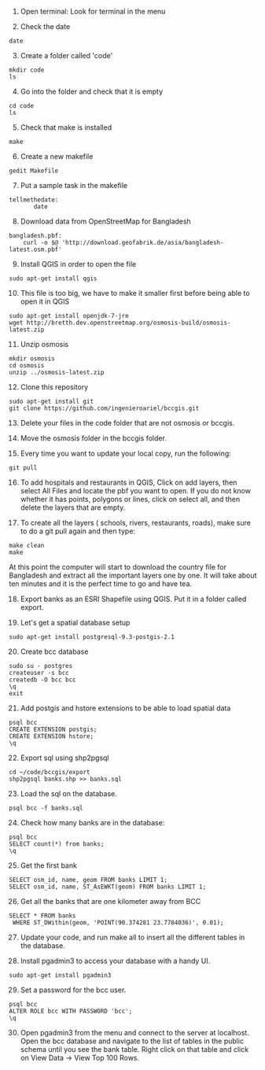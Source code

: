  1. Open terminal: Look for terminal in the menu

 2. Check the date 
  ```
  date
  ```

 3. Create a folder called 'code'
 
  ```
  mkdir code
  ls
  ```
 4. Go into the folder and check that it is empty
 
  ```
  cd code
  ls
  ```
  
 5. Check that make is installed
 ```
 make
 ```
 6. Create a new makefile
 ```
 gedit Makefile
 ```
 7. Put a sample task in the makefile
 
 ```
 tellmethedate:
	    date
 ```
 8. Download data from OpenStreetMap for Bangladesh
 
 ```
bangladesh.pbf:
     curl -o $@ 'http://download.geofabrik.de/asia/bangladesh-latest.osm.pbf'
 ```
 
 9. Install QGIS in order to open the file
 ```
 sudo apt-get install qgis
 ```
 
 10. This file is too big, we have to make it smaller first before being able to open it in QGIS
 ```
 sudo apt-get install openjdk-7-jre
 wget http://bretth.dev.openstreetmap.org/osmosis-build/osmosis-latest.zip
 ```
 
 11. Unzip osmosis
 ```
 mkdir osmosis
 cd osmosis
 unzip ../osmosis-latest.zip
 ```

 12. Clone this repository
 ```
 sudo apt-get install git
 git clone https://github.com/ingenieroariel/bccgis.git
 ``` 

 13. Delete your files in the code folder that are not osmosis or bccgis.

 14. Move the osmosis folder in the bccgis folder.

 15. Every time you want to update your local copy, run the following:
 ```
 git pull
 ```

 16. To add hospitals and restaurants in QGIS, Click on add layers, then select All Files and locate the pbf you want to open. If you do not know whether it has points, polygons or lines, click on select all, and then delete the layers that are empty.

 17. To create all the layers ( schools, rivers, restaurants, roads), make sure to do a git pull again and then type:

 ```
 make clean
 make
 ```

 At this point the computer will start to download the country file for Bangladesh and extract all the important layers one by one. It will take about ten minutes and it is the perfect time to go and have tea.

 18. Export banks as an ESRI Shapefile using QGIS. Put it in a folder called export.

 19. Let's get a spatial database setup
 ```
 sudo apt-get install postgresql-9.3-postgis-2.1
 ```

 20. Create bcc database
 ```
 sudo su - postgres
 createuser -s bcc
 createdb -O bcc bcc
 \q
 exit
 ```

 21. Add postgis and hstore extensions to be able to load spatial data
 ```
 psql bcc
 CREATE EXTENSION postgis;
 CREATE EXTENSION hstore;
 \q
 ```

 22. Export sql using shp2pgsql
 ```
 cd ~/code/bccgis/export
 shp2pgsql banks.shp >> banks.sql
 ```

 23. Load the sql on the database.
 ```
 psql bcc -f banks.sql
 ```

 24. Check how many banks are in the database:
  ```
 psql bcc
 SELECT count(*) from banks;
 \q
 ```

 25. Get the first bank

 ```
 SELECT osm_id, name, geom FROM banks LIMIT 1;
 SELECT osm_id, name, ST_AsEWKT(geom) FROM banks LIMIT 1;
 ```

 26. Get all the banks that are one kilometer away from BCC

 ```
 SELECT * FROM banks 
  WHERE ST_DWithin(geom, 'POINT(90.374281 23.7784036)', 0.01);
 ```

 27. Update your code, and run make all to insert all the different tables in the database.

 28. Install pgadmin3 to access your database with a handy UI.

 ```
 sudo apt-get install pgadmin3
 ```
 
 29. Set a password for the bcc user.

 ```
 psql bcc
 ALTER ROLE bcc WITH PASSWORD 'bcc';
 \q
 ```

 30. Open pgadmin3 from the menu and connect to the server at localhost. Open the bcc database and navigate to the list of tables in the public schema until you see the bank table. Right click on that table and click on View Data -> View Top 100 Rows.





































